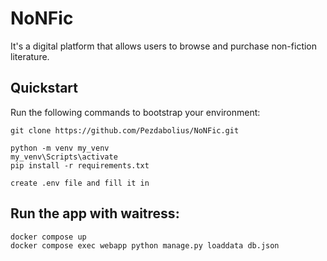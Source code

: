 # NoNFic

It's a digital platform that allows users to browse and purchase non-fiction literature.

## Quickstart

Run the following commands to bootstrap your environment:

    git clone https://github.com/Pezdabolius/NoNFic.git

    python -m venv my_venv
    my_venv\Scripts\activate
    pip install -r requirements.txt

    create .env file and fill it in

## Run the app with waitress:
    docker compose up
    docker compose exec webapp python manage.py loaddata db.json
    
    
